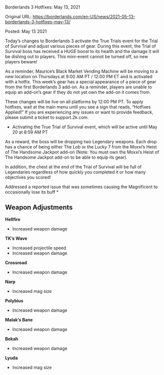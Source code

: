 Borderlands 3 Hotfixes: May 13, 2021

Original URL: https://borderlands.com/en-US/news/2021-05-13-borderlands-3-hotfixes-may-13/

Posted: May 13 2021

Today’s changes to Borderlands 3 activate the True Trials event for the Trial of Survival and adjust various pieces of gear. During this event, the Trial of Survival boss has received a HUGE boost to its health and the damage it will be dishing out to players. This mini-event cannot be turned off, so new players beware!

As a reminder, Maurice’s Black Market Vending Machine will be moving to a new location on Thursdays at 9:00 AM PT / 12:00 PM ET and is activated with a hotfix. This week’s gear has a special appearance of a piece of gear from the first Borderlands 3 add-on. As a reminder, players are unable to equip an add-on’s gear if they do not yet own the add-on it comes from.

These changes will be live on all platforms by 12:00 PM PT. To apply hotfixes, wait at the main menu until you see a sign that reads, “Hotfixes Applied!” If you are experiencing any issues or want to provide feedback, please submit a ticket to support.2k.com.

* Activating the True Trial of Survival event, which will be active until May 20 at 8:59 AM PT

As a reward, the boss will be dropping two Legendary weapons. Each drop has a chance of being either The Lob or the Lucky 7 from the Moxxi’s Heist of The Handsome Jackpot add-on (Note: You must own the Moxxi’s Heist of The Handsome Jackpot add-on to be able to equip its gear).

In addition, the chest at the end of the Trial of Survival will be full of Legendaries regardless of how quickly you completed it or how many objectives you scored!

Addressed a reported issue that was sometimes causing the Magnificent to occasionally lose its buff
* 

Weapon Adjustments
------------------

**Hellfire**

- Increased weapon damage

**TK’s Wave**

- Increased projectile speed
- Increased weapon damage

**Crossroad**

- Increased weapon damage

**Narp**

- Increased mag size

**Polybius**

- Increased weapon damage

**Malak’s Bane**

- Increased weapon damage

**Bekah**

- Increased weapon damage

**Lyuda**

- Increased mag size

